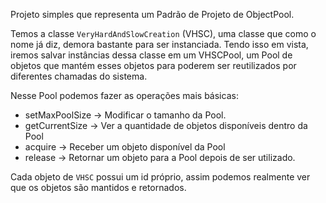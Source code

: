 Projeto simples que representa um Padrão de Projeto de ObjectPool.

Temos a classe `VeryHardAndSlowCreation` (VHSC), uma classe que como o nome já diz, demora bastante para ser instanciada.
Tendo isso em vista, iremos salvar instâncias dessa classe em um VHSCPool, um Pool de objetos que mantém esses objetos para poderem ser reutilizados por diferentes chamadas do sistema.

Nesse Pool podemos fazer as operações mais básicas:

 - setMaxPoolSize -> Modificar o tamanho da Pool.
 - getCurrentSize -> Ver a quantidade de objetos disponíveis dentro da Pool
 - acquire -> Receber um objeto disponível da Pool
 - release -> Retornar um objeto para a Pool depois de ser utilizado.

Cada objeto de `VHSC` possui um id próprio, assim podemos realmente ver que os objetos são mantidos e retornados.
